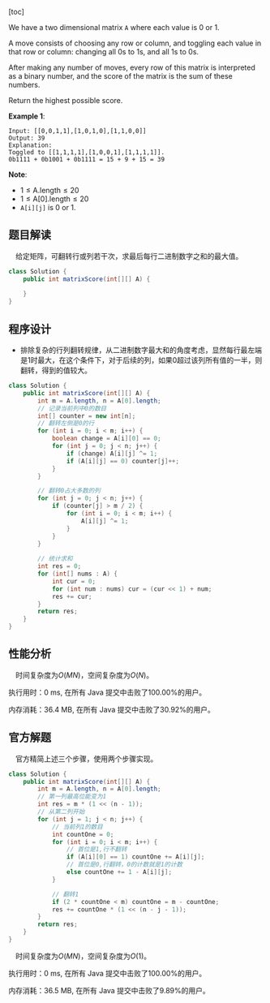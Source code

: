 [toc]

We have a two dimensional matrix `A` where each value is $0$ or $1$.

A move consists of choosing any row or column, and toggling each value in that row or column: changing all $0$s to $1$s, and all $1$s to $0$s.

After making any number of moves, every row of this matrix is interpreted as a binary number, and the score of the matrix is the sum of these numbers.

Return the highest possible score.

 

**Example 1**:

```
Input: [[0,0,1,1],[1,0,1,0],[1,1,0,0]]
Output: 39
Explanation:
Toggled to [[1,1,1,1],[1,0,0,1],[1,1,1,1]].
0b1111 + 0b1001 + 0b1111 = 15 + 9 + 15 = 39
```



**Note**:

* $1 \le \text{A.length} \le 20$
* $1 \le \text{A[0].length} \le 20$
* `A[i][j]` is $0$ or $1$.



## 题目解读

&emsp;给定矩阵，可翻转行或列若干次，求最后每行二进制数字之和的最大值。

```java
class Solution {
    public int matrixScore(int[][] A) {
        
    }
}
```

## 程序设计

* 排除复杂的行列翻转规律，从二进制数字最大和的角度考虑，显然每行最左端是$1$时最大，在这个条件下，对于后续的列，如果$0$超过该列所有值的一半，则翻转，得到的值较大。

```java
class Solution {
    public int matrixScore(int[][] A) {
        int m = A.length, n = A[0].length;
        // 记录当前列中0的数目
        int[] counter = new int[n];
        // 翻转左侧是0的行
        for (int i = 0; i < m; i++) {
            boolean change = A[i][0] == 0;
            for (int j = 0; j < n; j++) {
                if (change) A[i][j] ^= 1;
                if (A[i][j] == 0) counter[j]++;
            }
        }

        // 翻转0占大多数的列
        for (int j = 0; j < n; j++) {
            if (counter[j] > m / 2) {
                for (int i = 0; i < m; i++) {
                    A[i][j] ^= 1;
                }
            }
        }
		
        // 统计求和
        int res = 0;
        for (int[] nums : A) {
            int cur = 0;
            for (int num : nums) cur = (cur << 1) + num;
            res += cur;
        }
        return res;
    }
}
```

## 性能分析

&emsp;时间复杂度为$O(MN)$，空间复杂度为$O(N)$。

执行用时：0 ms, 在所有 Java 提交中击败了100.00%的用户。

内存消耗：36.4 MB, 在所有 Java 提交中击败了30.92%的用户。

## 官方解题

&emsp;官方精简上述三个步骤，使用两个步骤实现。

```java
class Solution {
    public int matrixScore(int[][] A) {
        int m = A.length, n = A[0].length;
        // 第一列最高位能变为1
        int res = m * (1 << (n - 1));
        // 从第二列开始
        for (int j = 1; j < n; j++) {
            // 当前列1的数目
            int countOne = 0;
            for (int i = 0; i < m; i++) {
                // 首位是1,行不翻转
                if (A[i][0] == 1) countOne += A[i][j];
                // 首位是0,行翻转，0的计数就是1的计数
                else countOne += 1 - A[i][j];
            }

            // 翻转1
            if (2 * countOne < m) countOne = m - countOne;
            res += countOne * (1 << (n - j - 1));
        }
        return res;
    }
}
```


&emsp;时间复杂度为$O(MN)$，空间复杂度为$O(1)$。

执行用时：0 ms, 在所有 Java 提交中击败了100.00%的用户。

内存消耗：36.5 MB, 在所有 Java 提交中击败了9.89%的用户。